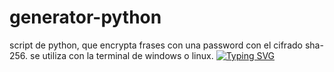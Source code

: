 # generator-python
script de python, que encrypta frases con una password con el cifrado sha-256.
se utiliza con la terminal de windows o linux.
[![Typing SVG](https://readme-typing-svg.demolab.com?font=Fira+Code&size=18&pause=1000&width=435&lines=ReadyToGoo-0)](https://git.io/typing-svg)

